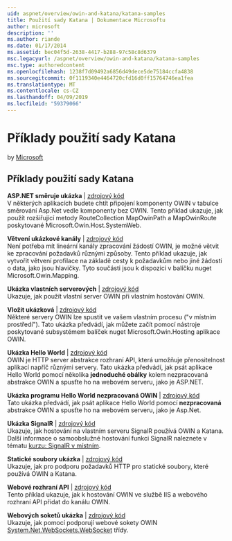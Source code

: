 ```yaml
---
uid: aspnet/overview/owin-and-katana/katana-samples
title: Použití sady Katana | Dokumentace Microsoftu
author: microsoft
description: ''
ms.author: riande
ms.date: 01/17/2014
ms.assetid: bec04f5d-2638-4417-b288-97c58c8d6379
msc.legacyurl: /aspnet/overview/owin-and-katana/katana-samples
msc.type: authoredcontent
ms.openlocfilehash: 1238f7d09492a6856d49dece5de75184ccfa4838
ms.sourcegitcommit: 0f1119340e4464720cfd16d0ff15764746ea1fea
ms.translationtype: MT
ms.contentlocale: cs-CZ
ms.lasthandoff: 04/09/2019
ms.locfileid: "59379066"
---
```

# <a name="katana-samples"></a>Příklady použití sady Katana

by [Microsoft](https://github.com/microsoft)

## <a name="katana-samples"></a>Příklady použití sady Katana

**ASP.NET směruje ukázka** | [zdrojový kód](https://github.com/aspnet/samples/tree/master/samples/aspnet/Katana/AspNetRoutes)  
V některých aplikacích budete chtít připojení komponenty OWIN v tabulce směrování Asp.Net vedle komponenty bez OWIN. Tento příklad ukazuje, jak použít rozšiřující metody RouteCollection MapOwinPath a MapOwinRoute poskytované Microsoft.Owin.Host.SystemWeb.

**Větvení ukázkové kanály** | [zdrojový kód](https://github.com/aspnet/samples/tree/master/samples/aspnet/Katana/BranchingPipelines)  
Není potřeba mít lineární kanály zpracování žádostí OWIN, je možné větvit ke zpracování požadavků různými způsoby. Tento příklad ukazuje, jak vytvořit větvení profilace na základě cesty k požadavkům nebo jiné žádosti o data, jako jsou hlavičky. Tyto součásti jsou k dispozici v balíčku nuget Microsoft.Owin.Mapping.

**Ukázka vlastních serverových** | [zdrojový kód](https://github.com/aspnet/samples/tree/master/samples/aspnet/Katana/CustomServer)   
Ukazuje, jak použít vlastní server OWIN při vlastním hostování OWIN.

**Vložit ukázková** | [zdrojový kód](https://github.com/aspnet/samples/tree/master/samples/aspnet/Katana/Embedded)  
Některé servery OWIN lze spustit ve vašem vlastním procesu (&quot;v místním prostředí&quot;). Tato ukázka předvádí, jak můžete začít pomocí nástroje poskytované subsystémem balíček nuget Microsoft.Owin.Hosting aplikace OWIN.

**Ukázka Hello World** | [zdrojový kód](https://github.com/aspnet/samples/tree/master/samples/aspnet/Katana/HelloWorld)  
OWIN je HTTP server abstrakce rozhraní API, která umožňuje přenositelnost aplikací napříč různými servery. Tato ukázka předvádí, jak psát aplikace Hello World pomocí několika **jednoduché obálky** kolem nezpracovaná abstrakce OWIN a spusťte ho na webovém serveru, jako je ASP.NET.

**Ukázka programu Hello World nezpracovaná OWIN** | [zdrojový kód](https://github.com/aspnet/samples/tree/master/samples/aspnet/Katana/HelloWorldRawOwin)  
Tato ukázka předvádí, jak psát aplikace Hello World pomocí **nezpracovaná** abstrakce OWIN a spusťte ho na webovém serveru, jako je Asp.Net.

**Ukázka SignalR** | [zdrojový kód](https://github.com/aspnet/samples/tree/master/samples/aspnet/Katana/SignalR)  
Ukazuje, jak hostování na vlastním serveru SignalR používá OWIN a Katana. Další informace o samoobslužné hostování funkci SignalR naleznete v tématu [kurzu: SignalR v místním](../../../signalr/overview/deployment/tutorial-signalr-self-host.md).

**Statické soubory ukázka** | [zdrojový kód](https://github.com/aspnet/samples/tree/master/samples/aspnet/Katana/StaticFilesSample)   
Ukazuje, jak pro podporu požadavků HTTP pro statické soubory, které používá OWIN a Katana.

**Webové rozhraní API** | [zdrojový kód](https://github.com/aspnet/samples/tree/master/samples/aspnet/Katana/WebApi)   
Tento příklad ukazuje, jak k hostování OWIN ve službě IIS a webového rozhraní API přidat do kanálu OWIN.

**Webových soketů ukázka** | [zdrojový kód](https://github.com/aspnet/samples/tree/master/samples/aspnet/Katana/WebSocketSample)   
Ukazuje, jak pomocí podporují webové sokety OWIN [System.Net.WebSockets.WebSocket](https://msdn.microsoft.com/library/system.net.websockets.websocket(v=vs.110).aspx) třídy.
